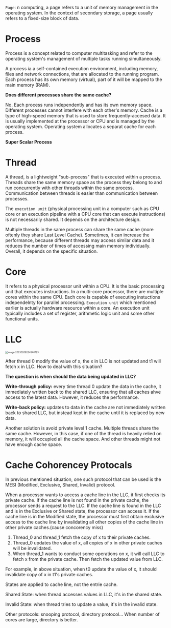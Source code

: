 `Page`: n computing, a page refers to a unit of memory management in the operating system. In the context of secondary storage, a page usually refers to a fixed-size block of data.



# Process

Process is a concept related to computer multitasking and refer to the operating system's management of multiple tasks running simultaneously.

A process ia a self-contained execution environment, including memory, files and network connections, that are allocated to the running program. Each process has its own memory (virtual), part of it will be mapped to the main memory (RAM). 

**Does different processes share the same cache?**

No. Each process runs independently and has its own memory space. Different processes cannot interfere with each other's memory. Cache is a type of high-speed memory that is used to store frequently-accesed data. It is usually implemented at the processor or CPU and is managed by the operating system. Operating system allocates a separat cache for each process.

**Super Scalar Process**



# Thread

A thread, is a lightweight "sub-process" that is executed within a process. Threads share the same memory space as the process they belong to and run concurrently with other threads within the same process. Communication between threads is easier than communication between processes.

The `execution unit` (physical processing unit in a computer such as CPU core or an execution pipeline with a CPU core that can execute instructions) is not necessarily shared. It depends on the architecture design.

Multiple threads in the same process can share the same cache (more oftenly they share Last Level Cache). Sometimes, it can increase the performance, because different threads may access similar data and it reduces the number of times of accessing main memory individually. Overall, it depends on the specific situation.



# Core

It refers to a physical processor unit within a CPU. It is the basic processing unit that executes instructions. In a multi-core processor, there are multiple cores within the same CPU. Each core is capable of executing instuctions independelnty for parallel processing. `Execution unit` which mentioned earlier is actually hardware resource within a core. An execution unit typically includes a set of register, arithmetic logic unit and some other functional units.



# LLC

<img src="/Users/aaronlalala/Library/Application Support/typora-user-images/image-20230209224340783.png" alt="image-20230209224340783" style="zoom:50%;" />

After thread 0 modify the value of x, the x in LLC is not updated and t1 will fetch x in LLC. How to deal with this situation?

**The question is when should the data being updated in LLC?**

**Write-through policy:** every time thread 0 update the data in the cache, it immediately written back to the shared LLC, ensuring that all caches ahve access to the latest data. However, it reduces the performance.

**Write-back policy:** updates to data in the cache are not immediately written back to shared LLC, but instead kept in the cache until it is replaced by new data.

Another solution is avoid private level 1 cache. Multiple threads share the same cache. However, in this case, if one of the thread is heavily relied on memory, it will occupied all the cache space. And other threads might not have enough cache space.



# Cache Cohorencey Protocals

In previous mentioned situation,  one such protocol that can be used is the MESI (Modified, Exclusive, Shared, Invalid) protocol.

When a processor wants to access a cache line in the LLC, it first checks its private cache. If the cache line is not found in the private cache, the processor sends a request to the LLC. If the cache line is found in the LLC and is in the Exclusive or Shared state, the processor can access it. If the cache line is in the Modified state, the processor must first obtain exclusive access to the cache line by invalidating all other copies of the cache line in other private caches.(cause concorency miss)

1. Thread_0 and thread_1 fetch the copy of x to their private caches.
2. Thread_0 updates the value of x, all copies of x in other private caches will be invalidated.
3. When thread_1 wants to conduct some operations on x, it will call LLC to fetch x from the private cache. Then fetch the updated value from LLC. 

 For example, in above situation, when t0 update the value of x, it should invalidate copy of x in t1's private caches.



States are applied to cache line, not the entrie cache.

Shared State: when thread accesses values in LLC, it's in the shared state.

Invalid State: when thread tries to update a value, it's in the invalid state.

Other protocols: snooping protocol, directory protocol... When number of cores are large, directory is better.

